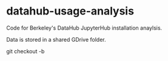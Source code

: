 # datahub-usage-analysis
Code for Berkeley's DataHub JupyterHub installation anaylsis.

Data is stored in a shared GDrive folder.

git checkout -b <name> 
